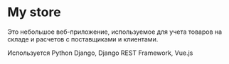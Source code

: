 # My store
Это небольшое веб-приложение, используемое для учета товаров на складе и расчетов с поставщиками и клиентами.

Используется Python Django, Django REST Framework, Vue.js